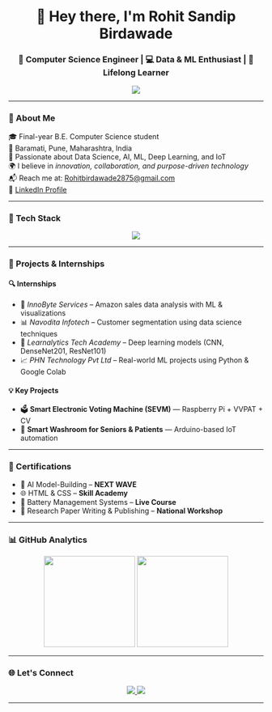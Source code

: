 <h1 align="center">👋 Hey there, I'm Rohit Sandip Birdawade</h1>
<h3 align="center">🧠 Computer Science Engineer | 💻 Data & ML Enthusiast | 🌱 Lifelong Learner</h3>

<p align="center">
  <img src="https://readme-typing-svg.herokuapp.com?color=36BCF7&center=true&vCenter=true&width=600&lines=Final+Year+CS+Student+from+Pune.;Data+Analyst+%7C+ML+%7C+IoT+%7C+Deep+Learning.;I+build+smart+systems+with+real+impact!;Welcome+to+my+GitHub+Universe!+🚀" />
</p>

---

### 🧾 About Me

🎓 Final-year B.E. Computer Science student  
📍 Baramati, Pune, Maharashtra, India  
🧠 Passionate about Data Science, AI, ML, Deep Learning, and IoT  
🌍 I believe in *innovation, collaboration, and purpose-driven technology*  
📬 Reach me at: [Rohitbirdawade2875@gmail.com](mailto:Rohitbirdawade2875@gmail.com)  
🔗 [LinkedIn Profile](https://www.linkedin.com/in/rohit-birdawade-0b4865238)

---

### 🔧 Tech Stack

<p align="center">
  <img src="https://skillicons.dev/icons?i=python,cpp,html,css,raspberrypi,tensorflow,sklearn,arduino,github,jupyter,git" />
</p>

---

### 🚀 Projects & Internships

#### 🔍 **Internships**
- 🧪 *InnoByte Services* – Amazon sales data analysis with ML & visualizations  
- 📊 *Navodita Infotech* – Customer segmentation using data science techniques  
- 🤖 *Learnalytics Tech Academy* – Deep learning models (CNN, DenseNet201, ResNet101)  
- 📈 *PHN Technology Pvt Ltd* – Real-world ML projects using Python & Google Colab

#### 💡 **Key Projects**
- 🗳️ **Smart Electronic Voting Machine (SEVM)** — Raspberry Pi + VVPAT + CV  
- 🚽 **Smart Washroom for Seniors & Patients** — Arduino-based IoT automation

---

### 📜 Certifications

- 🧠 AI Model-Building – **NEXT WAVE**
- 🌐 HTML & CSS – **Skill Academy**
- 🔋 Battery Management Systems – **Live Course**
- 📝 Research Paper Writing & Publishing – **National Workshop**

---

### 📊 GitHub Analytics

<p align="center">
  <img src="https://github-readme-stats.vercel.app/api?username=rohitbirdawade007&show_icons=true&theme=tokyonight" height="180"/>
  <img src="https://github-readme-streak-stats.herokuapp.com/?user=rohitbirdawade007&theme=tokyonight" height="180"/>
</p>

---

### 🌐 Let's Connect

<p align="center">
  <a href="mailto:Rohitbirdawade2875@gmail.com">
    <img src="https://img.shields.io/badge/Email-D14836?style=for-the-badge&logo=gmail&logoColor=white"/>
  </a>
  <a href="https://www.linkedin.com/in/rohit-birdawade-0b4865238">
    <img src="https://img.shields.io/badge/LinkedIn-0A66C2?style=for-the-badge&logo=linkedin&logoColor=white"/>
  </a>
</p>

---


